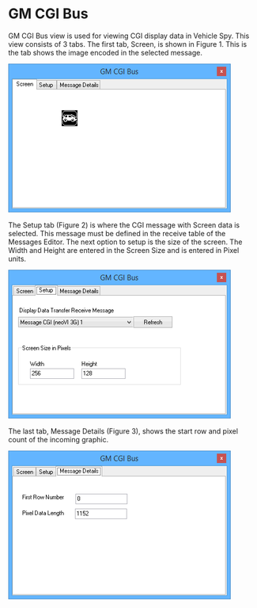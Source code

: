 # GM CGI Bus

GM CGI Bus view is used for viewing CGI display data in Vehicle Spy. This view consists of 3 tabs. The first tab, Screen, is shown in Figure 1. This is the tab shows the image encoded in the selected message.

![Figure 1: GM CGI Bus Screen](../../.gitbook/assets/CGIScreen.gif)

The Setup tab (Figure 2) is where the CGI message with Screen data is selected. This message must be defined in the receive table of the Messages Editor. The next option to setup is the size of the screen. The Width and Height are entered in the Screen Size and is entered in Pixel units.

![Figure 2: GM CGI Bus Setup](../../.gitbook/assets/CGISetup.gif)

The last tab, Message Details (Figure 3), shows the start row and pixel count of the incoming graphic.

![Figure 3: GM CGI Bus Message Details](../../.gitbook/assets/CGIMessageDetail.gif)
